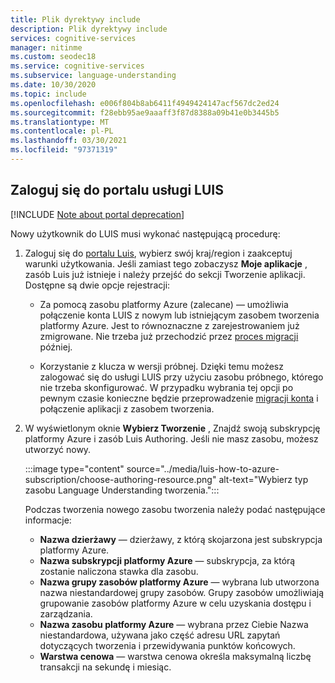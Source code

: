 ```yaml
---
title: Plik dyrektywy include
description: Plik dyrektywy include
services: cognitive-services
manager: nitinme
ms.custom: seodec18
ms.service: cognitive-services
ms.subservice: language-understanding
ms.date: 10/30/2020
ms.topic: include
ms.openlocfilehash: e006f804b8ab6411f4949424147acf567dc2ed24
ms.sourcegitcommit: f28ebb95ae9aaaff3f87d8388a09b41e0b3445b5
ms.translationtype: MT
ms.contentlocale: pl-PL
ms.lasthandoff: 03/30/2021
ms.locfileid: "97371319"
---
```

## <a name="sign-in-to-luis-portal"></a>Zaloguj się do portalu usługi LUIS

[!INCLUDE [Note about portal deprecation](luis-portal-note.md)]

Nowy użytkownik do LUIS musi wykonać następującą procedurę:

1. Zaloguj się do [portalu Luis](https://www.luis.ai), wybierz swój kraj/region i zaakceptuj warunki użytkowania. Jeśli zamiast tego zobaczysz **Moje aplikacje** , zasób Luis już istnieje i należy przejść do sekcji Tworzenie aplikacji. Dostępne są dwie opcje rejestracji:

    * Za pomocą zasobu platformy Azure (zalecane) — umożliwia połączenie konta LUIS z nowym lub istniejącym zasobem tworzenia platformy Azure. Jest to równoznaczne z zarejestrowaniem już zmigrowane. Nie trzeba już przechodzić przez [proces migracji](../luis-migration-authoring.md#what-is-migration) później.

    * Korzystanie z klucza w wersji próbnej. Dzięki temu możesz zalogować się do usługi LUIS przy użyciu zasobu próbnego, którego nie trzeba skonfigurować. W przypadku wybrania tej opcji po pewnym czasie konieczne będzie przeprowadzenie [migracji konta](../luis-migration-authoring.md#migration-steps) i połączenie aplikacji z zasobem tworzenia.

1. W wyświetlonym oknie **Wybierz Tworzenie** , Znajdź swoją subskrypcję platformy Azure i zasób Luis Authoring. Jeśli nie masz zasobu, możesz utworzyć nowy.

    :::image type="content" source="../media/luis-how-to-azure-subscription/choose-authoring-resource.png" alt-text="Wybierz typ zasobu Language Understanding tworzenia.":::
    
    Podczas tworzenia nowego zasobu tworzenia należy podać następujące informacje:
    * **Nazwa dzierżawy** — dzierżawy, z którą skojarzona jest subskrypcja platformy Azure.
    * **Nazwa subskrypcji platformy Azure** — subskrypcja, za którą zostanie naliczona stawka dla zasobu.
    * **Nazwa grupy zasobów platformy Azure** — wybrana lub utworzona nazwa niestandardowej grupy zasobów. Grupy zasobów umożliwiają grupowanie zasobów platformy Azure w celu uzyskania dostępu i zarządzania.
    * **Nazwa zasobu platformy Azure** — wybrana przez Ciebie Nazwa niestandardowa, używana jako część adresu URL zapytań dotyczących tworzenia i przewidywania punktów końcowych.
    * **Warstwa cenowa** — warstwa cenowa określa maksymalną liczbę transakcji na sekundę i miesiąc.


